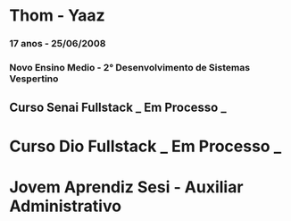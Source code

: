 # Thom - Yaaz

### 17 anos  -  25/06/2008
### Novo Ensino Medio - 2° Desenvolvimento de Sistemas Vespertino
## Curso Senai Fullstack _ Em Processo _
# Curso Dio Fullstack _ Em Processo _
# Jovem Aprendiz Sesi - Auxiliar Administrativo

<!--
**thomxz-cod/thomxz-cod** is a ✨ _special_ ✨ repository because its `README.md` (this file) appears on your GitHub profile.

Here are some ideas to get you started:

- 🔭 I’m currently working on ...
- 🌱 I’m currently learning ...
- 👯 I’m looking to collaborate on ...
- 🤔 I’m looking for help with ...
- 💬 Ask me about ...
- 📫 How to reach me: ...
- 😄 Pronouns: ...
- ⚡ Fun fact: ...
-->
